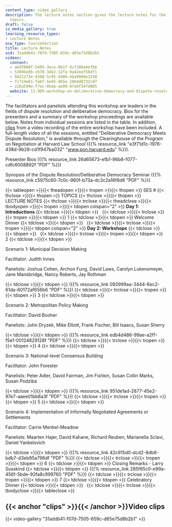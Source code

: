 ```yaml
---
content_type: video_gallery
description: The lecture notes section gives the lecture notes for the corresponding
  topics.
draft: false
is_media_gallery: true
learning_resource_types:
- Lecture Notes
ocw_type: CourseSection
title: Lecture Notes
uid: 31addb41-f07d-7505-659c-d65e75d8b2b1
videos:
  content:
  - ab97060f-5405-3ece-9b1f-dcf288e4efbb
  - 5369ba9b-cb70-34b2-12fa-9a42eef56df1
  - 5821273e-4388-5c95-4480-4ba9989e3238
  - fc714e61-fabf-5e45-865e-2864d8732cd7
  - 22ba599e-f7ec-05da-ae99-07ebf547d085
  website: 11-969-workshop-on-deliberative-democracy-and-dispute-resolution-summer-2005
---
```

The facilitators and panelists attending this workshop are leaders in the fields of dispute resolution and deliberative democracy. Bios for the presenters and a summary of the workshop proceedings are available below. Notes from individual sessions are listed in the table. In addition, [clips](#clips) from a video recording of the entire workshop have been included. A full-length video of all the sessions, entitled "Deliberative Democracy Meets Dispute Resolution," is available through the Clearinghouse of the Program on Negotiation at Harvard Law School ({{% resource_link "e3f71d1c-1976-438d-9b28-cd1f947ba032" "www.pon.harvard.edu" %}}).

Presenter Bios ({{% resource_link 26d65673-efb1-96b8-f077-cdfc6008892f "PDF" %}}) 

Synopsis of the Dispute Resolution/Deliberative Democracy Seminar ({{% resource_link c5975c60-7c0c-960f-b73a-dc3c2a16f8d6 "PDF" %}})

{{< tableopen >}}{{< theadopen >}}{{< tropen >}}{{< thopen >}}
SES #
{{< thclose >}}{{< thopen >}}
TOPICS
{{< thclose >}}{{< thopen >}}
LECTURE NOTES
{{< thclose >}}{{< trclose >}}{{< theadclose >}}{{< tbodyopen >}}{{< tropen >}}{{< tdopen colspan="2" >}}
**Day 1: Introductions**
{{< tdclose >}}{{< tdopen >}}
 
{{< tdclose >}}{{< trclose >}}{{< tropen >}}{{< tdopen >}}
1
{{< tdclose >}}{{< tdopen >}}
Welcome Dinner
{{< tdclose >}}{{< tdopen >}}
 
{{< tdclose >}}{{< trclose >}}{{< tropen >}}{{< tdopen colspan="2" >}}
**Day 2: Workshops**
{{< tdclose >}}{{< tdopen >}}
 
{{< tdclose >}}{{< trclose >}}{{< tropen >}}{{< tdopen >}}
2
{{< tdclose >}}{{< tdopen >}}

Scenario 1: Municipal Decision Making

Facilitator: Judith Innes 

Panelists: Joshua Cohen, Archon Fung, David Laws, Carolyn Lukensmeyer, Jane Mansbridge, Nancy Roberts, Jay Rothman

{{< tdclose >}}{{< tdopen >}}
({{% resource_link 092999aa-3444-6ec2-61da-60172af656b6 "PDF" %}})
{{< tdclose >}}{{< trclose >}}{{< tropen >}}{{< tdopen >}}
3
{{< tdclose >}}{{< tdopen >}}

Scenario 2: Metropolitan Policy Making

Facilitator: David Booher 

Panelists: John Dryzek, Mike Elliott, Frank Fischer, Bill Isaacs, Susan Sherry

{{< tdclose >}}{{< tdopen >}}
({{% resource_link edb4d486-99ae-a2f1-f5e1-00124829128f "PDF" %}})
{{< tdclose >}}{{< trclose >}}{{< tropen >}}{{< tdopen >}}
4
{{< tdclose >}}{{< tdopen >}}

Scenario 3: National-level Consensus Building

Facilitator: John Forester 

Panelists: Peter Adler, David Fairman, Jim Fishkin, Susan Collin Marks, Susan Podziba

{{< tdclose >}}{{< tdopen >}}
({{% resource_link 951de1ad-2877-45e2-97e7-aaee01bb8a3f "PDF" %}})
{{< tdclose >}}{{< trclose >}}{{< tropen >}}{{< tdopen >}}
5
{{< tdclose >}}{{< tdopen >}}

Scenario 4: Implementation of Informally Negotiated Agreements or Settlements

Facilitator: Carrie Menkel-Meadow 

Panelists: Maarten Hajer, David Kahane, Richard Reuben, Marianella Sclavi, Daniel Yankelovich

{{< tdclose >}}{{< tdopen >}}
({{% resource_link 42c915d0-dcd2-8db8-bdb7-d3eb95a796df "PDF" %}})
{{< tdclose >}}{{< trclose >}}{{< tropen >}}{{< tdopen >}}
6
{{< tdclose >}}{{< tdopen >}}
Closing Remarks - Larry Susskind
{{< tdclose >}}{{< tdopen >}}
({{% resource_link 285f65c0-e99a-456f-5bde-92fa8c999760 "PDF" %}})
{{< tdclose >}}{{< trclose >}}{{< tropen >}}{{< tdopen >}}
7
{{< tdclose >}}{{< tdopen >}}
Celebratory Dinner
{{< tdclose >}}{{< tdopen >}}
 
{{< tdclose >}}{{< trclose >}}{{< tbodyclose >}}{{< tableclose >}}

## {{< anchor "clips" >}}{{< /anchor >}}Video clips

{{< video-gallery "31addb41-f07d-7505-659c-d65e75d8b2b1" >}}